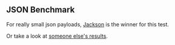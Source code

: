 ## JSON Benchmark

For really small json payloads, [Jackson](https://github.com/FasterXML/jackson) is the winner for this test.

Or take a look at [someone else's results](http://blog.takipi.com/the-ultimate-json-library-json-simple-vs-gson-vs-jackson-vs-json/).
